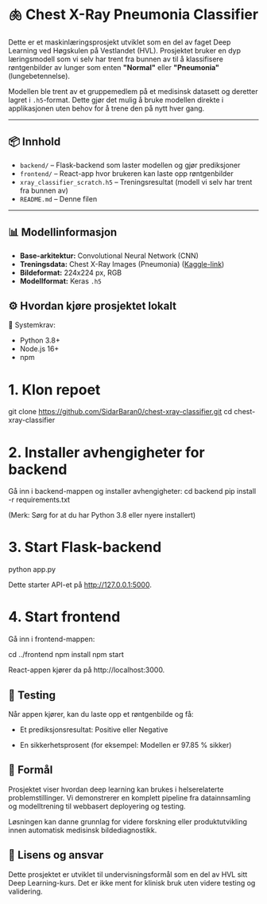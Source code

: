 # 🫁 Chest X-Ray Pneumonia Classifier

Dette er et maskinlæringsprosjekt utviklet som en del av faget Deep Learning ved Høgskulen på Vestlandet (HVL). Prosjektet bruker en dyp læringsmodell som vi selv har trent fra bunnen av til å klassifisere røntgenbilder av lunger som enten **"Normal"** eller **"Pneumonia"** (lungebetennelse).

Modellen ble trent av et gruppemedlem på et medisinsk datasett og deretter lagret i `.h5`-format. Dette gjør det mulig å bruke modellen direkte i applikasjonen uten behov for å trene den på nytt hver gang.

---

## 📦 Innhold

- `backend/` – Flask-backend som laster modellen og gjør prediksjoner
- `frontend/` – React-app hvor brukeren kan laste opp røntgenbilder
- `xray_classifier_scratch.h5` – Treningsresultat (modell vi selv har trent fra bunnen av)
- `README.md` – Denne filen
  
---

## 📊 Modellinformasjon

- **Base-arkitektur:** Convolutional Neural Network (CNN)
- **Treningsdata:** Chest X-Ray Images (Pneumonia) ([Kaggle-link](https://www.kaggle.com/datasets/paultimothymooney/chest-xray-pneumonia))
- **Bildeformat:** 224x224 px, RGB
- **Modellformat:** Keras `.h5`


## ⚙️ Hvordan kjøre prosjektet lokalt
📌 Systemkrav:
- Python 3.8+
- Node.js 16+
- npm

# 1. Klon repoet
git clone https://github.com/SidarBaran0/chest-xray-classifier.git
cd chest-xray-classifier

# 2. Installer avhengigheter for backend
Gå inn i backend-mappen og installer avhengigheter:
cd backend
pip install -r requirements.txt

(Merk: Sørg for at du har Python 3.8 eller nyere installert)

# 3. Start Flask-backend
python app.py

Dette starter API-et på http://127.0.0.1:5000.

# 4. Start frontend
Gå inn i frontend-mappen:

cd ../frontend
npm install
npm start

React-appen kjører da på http://localhost:3000.

## 🧪 Testing
Når appen kjører, kan du laste opp et røntgenbilde og få:

- Et prediksjonsresultat: Positive eller Negative

- En sikkerhetsprosent (for eksempel: Modellen er 97.85 % sikker)

## 🧠 Formål
Prosjektet viser hvordan deep learning kan brukes i helserelaterte problemstillinger. Vi demonstrerer en komplett pipeline fra datainnsamling og modelltrening til webbasert deployering og testing.

Løsningen kan danne grunnlag for videre forskning eller produktutvikling innen automatisk medisinsk bildediagnostikk.

## 📄 Lisens og ansvar
Dette prosjektet er utviklet til undervisningsformål som en del av HVL sitt Deep Learning-kurs. Det er ikke ment for klinisk bruk uten videre testing og validering.

